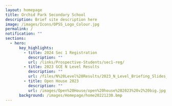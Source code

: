 ```yaml
---
layout: homepage
title: Orchid Park Secondary School
description: Brief site description here
image: /images/Icons/OPSS_Logo_Colour.jpg
permalink: /
notification: ""
sections:
  - hero:
      key_highlights:
        - title: 2024 Sec 1 Registration
          description: ""
          url: /links/Prospective-Students/sec1-reg/
        - title: 2023 GCE N Level Results
          description: ""
          url: /files/N%20Level%20Results/2023_N_Level_Briefing_Slides_Student_OPSS.pdf
        - title: Open House 2023
          description: ""
          url: /images/Open%20House/open%20house%202023%20v2%20big.jpg
      background: /images/Homepage/home20221230.bmp
---
```

